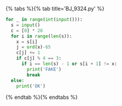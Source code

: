 {% tabs %}{% tab title='BJ_9324.py' %}

```py
for _ in range(int(input())):
  s = input()
  c = [0] * 26
  for i in range(len(s)):
    x = s[i]
    j = ord(x)-65
    c[j] += 1
    if c[j] % 4 == 3:
      if i == len(s) - 1 or s[i + 1] != x:
        print('FAKE')
        break
  else:
    print('OK')
```

{% endtab %}{% endtabs %}
